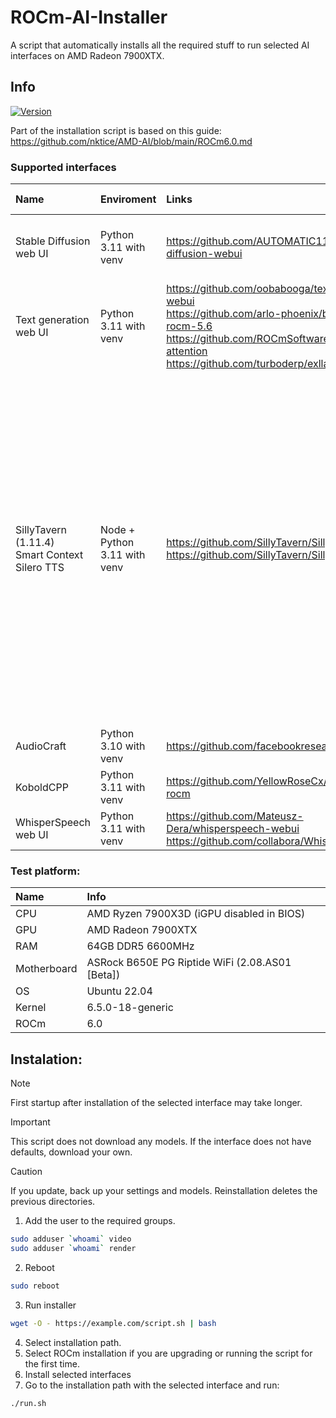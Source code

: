# ROCm-AI-Installer
A script that automatically installs all the required stuff to run selected AI interfaces on AMD Radeon 7900XTX.

## Info
[![Version](https://img.shields.io/badge/2.3-version-orange.svg)](https://github.com/Mateusz-Dera/ROCm-AI-Installer/blob/main/README.md)

Part of the installation script is based on this guide: https://github.com/nktice/AMD-AI/blob/main/ROCm6.0.md

### Supported interfaces
|Name|Enviroment|Links|Additional information|
|:---|:---|:---|:---|
|Stable Diffusion web UI|Python 3.11 with venv|https://github.com/AUTOMATIC1111/stable-diffusion-webui|1. Startup parameters are in the webui-user.sh file|
|Text generation web UI|Python 3.11 with venv|https://github.com/oobabooga/text-generation-webui<br/> https://github.com/arlo-phoenix/bitsandbytes-rocm-5.6<br/> https://github.com/ROCmSoftwarePlatform/flash-attention<br/> https://github.com/turboderp/exllamav2|1. Tested: ExLlamav2, Transformers, llama.ccp|
|SillyTavern (1.11.4)<br> Smart Context<br> Silero TTS|Node + Python 3.11 with venv|https://github.com/SillyTavern/SillyTavern<br> https://github.com/SillyTavern/SillyTavern-Extras|1. SillyTavern and SillyTavern-Extras are launched separately<br> 2. SillyTavern must be connected to SillyTavern-Extras in settings<br> 3. Smart Context requires an additional extension download in settings<br> 4. Smart Context and Silero TTS extensions must be manually configured in SillyTavern settings|
|AudioCraft|Python 3.10 with venv|https://github.com/facebookresearch/audiocraft||
|KoboldCPP|Python 3.11 with venv|https://github.com/YellowRoseCx/koboldcpp-rocm||
|WhisperSpeech web UI|Python 3.11 with venv|https://github.com/Mateusz-Dera/whisperspeech-webui<br>https://github.com/collabora/WhisperSpeech||

### Test platform:
|Name|Info|
|:---|:---|
|CPU|AMD Ryzen 7900X3D (iGPU disabled in BIOS)|
|GPU|AMD Radeon 7900XTX|
|RAM|64GB DDR5 6600MHz|
|Motherboard|ASRock B650E PG Riptide WiFi (2.08.AS01 [Beta])|
|OS|Ubuntu 22.04|
|Kernel|6.5.0-18-generic|
|ROCm|6.0|

## Instalation:
> [!Note]
> First startup after installation of the selected interface may take longer.

> [!Important]
> This script does not download any models. If the interface does not have defaults, download your own.

> [!Caution]
> If you update, back up your settings and models. Reinstallation deletes the previous directories.

1. Add the user to the required groups.
```bash
sudo adduser `whoami` video
sudo adduser `whoami` render
```
2. Reboot
```bash
sudo reboot
```
3. Run installer 
```bash
wget -O - https://example.com/script.sh | bash
```
4. Select installation path.
5. Select ROCm installation if you are upgrading or running the script for the first time.
6. Install selected interfaces
7. Go to the installation path with the selected interface and run:
```bash
./run.sh
```
